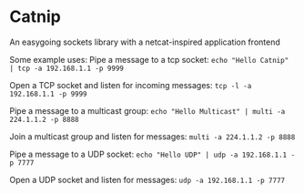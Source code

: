 # Catnip
An easygoing sockets library with a netcat-inspired application frontend

Some example uses:
Pipe a message to a tcp socket:
`echo "Hello Catnip" | tcp -a 192.168.1.1 -p 9999`

Open a TCP socket and listen for incoming messages:
`tcp -l -a 192.168.1.1 -p 9999`

Pipe a message to a multicast group:
`echo "Hello Multicast" | multi -a 224.1.1.2 -p 8888`

Join a multicast group and listen for messages:
`multi -a 224.1.1.2 -p 8888`

Pipe a message to a UDP socket:
`echo "Hello UDP" | udp -a 192.168.1.1 -p 7777`

Open a UDP socket and listen for messages:
`udp -a 192.168.1.1 -p 7777`

